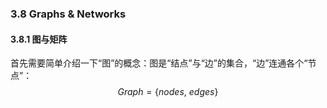 
### 3.8 Graphs & Networks
#### 3.8.1 图与矩阵
首先需要简单介绍一下“图”的概念：图是“结点”与“边”的集合，“边”连通各个“节点”：
$$
    Graph = \{nodes,\ edges\}
$$
